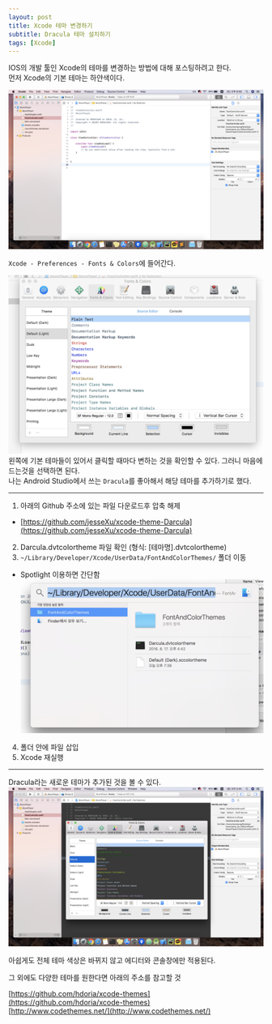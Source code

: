 ```yaml
---
layout: post
title: Xcode 테마 변경하기
subtitle: Dracula 테마 설치하기
tags: [Xcode]
---
```


IOS의 개발 툴인 Xcode의 테마를 변경하는 방법에 대해 포스팅하려고 한다.      
먼저 Xcode의 기본 테마는 하얀색이다.  

![default_theme](/img/181215/181215_img_1.png)


`Xcode - Preferences - Fonts & Colors`에 들어간다.  




![Preferences](/img/181215/181215_img_2.png)
왼쪽에 기본 테마들이 있어서 클릭할 때마다 변하는 것을 확인할 수 있다. 그러니 마음에 드는것을 선택하면 된다.  
나는 Android Studio에서 쓰는  `Dracula`를 좋아해서 해당 테마를 추가하기로 했다.  


---
1. 아래의 Github 주소에 있는 파일 다운로드후 압축 해제
- [https://github.com/jesseXu/xcode-theme-Darcula](https://github.com/jesseXu/xcode-theme-Darcula)  
2. Darcula.dvtcolortheme 파일 확인 (형식: [테마명].dvtcolortheme)
3. `~/Library/Developer/Xcode/UserData/FontAndColorThemes/` 폴더 이동  
* Spotlight 이용하면 간단함
![use_spotlight](/img/181215/181215_img_3.png)
4. 폴더 안에 파일 삽입
5. Xcode 재실행  

---  


Dracula라는 새로운 테마가 추가된 것을 볼 수 있다.
![new_theme_dracula](/img/181215/181215_img_4.png)


아쉽게도 전체 테마 색상은 바뀌지 않고 에디터와 콘솔창에만 적용된다.  

그 외에도 다양한 테마를 원한다면 아래의 주소를 참고할 것

[https://github.com/hdoria/xcode-themes](https://github.com/hdoria/xcode-themes)  
[http://www.codethemes.net/](http://www.codethemes.net/)
